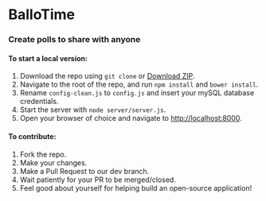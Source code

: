 # BalloTime #
### Create polls to share with anyone ###

#### To start a local version: ####
1. Download the repo using `git clone` or [Download ZIP](https://github.com/theavish/ballotime/archive/master.zip).
2. Navigate to the root of the repo, and run `npm install` and `bower install`.
3. Rename `config-clean.js` to `config.js` and insert your mySQL database credentials.
4. Start the server with `node server/server.js`.
5. Open your browser of choice and navigate to [http://localhost:8000](http://localhost:8000).

#### To contribute: ####
1. Fork the repo.
2. Make your changes.
3. Make a Pull Request to our dev branch.
4. Wait patiently for your PR to be merged/closed.
5. Feel good about yourself for helping build an open-source application!
